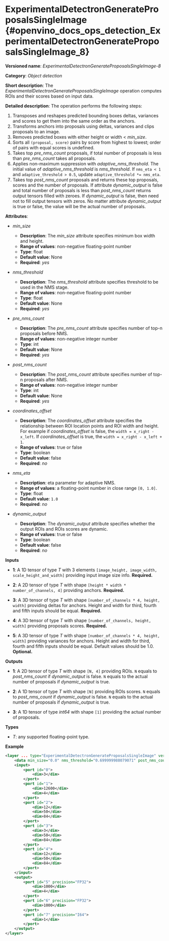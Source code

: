 # ExperimentalDetectronGenerateProposalsSingleImage {#openvino_docs_ops_detection_ExperimentalDetectronGenerateProposalsSingleImage_8}

**Versioned name**: *ExperimentalDetectronGenerateProposalsSingleImage-8*

**Category**: *Object detection*

**Short description**: The *ExperimentalDetectronGenerateProposalsSingleImage* operation computes ROIs and their scores
based on input data.

**Detailed description**: The operation performs the following steps:

1.  Transposes and reshapes predicted bounding boxes deltas, variances and scores to get them into the same order as the
anchors.
2.  Transforms anchors into proposals using deltas, variances and clips proposals to an image.
3.  Removes predicted boxes with either height or width < *min_size*.
4.  Sorts all `(proposal, score)` pairs by score from highest to lowest; order of pairs with equal scores is undefined.
5.  Takes top *pre_nms_count* proposals, if total number of proposals is less than *pre_nms_count* takes all proposals.
6.  Applies non-maximum suppression with *adaptive_nms_threshold*. The initial value of *adaptive_nms_threshold* is
*nms_threshold*. If `nms_eta < 1` and `adaptive_threshold > 0.5`, update `adaptive_threshold *= nms_eta`.
7.  Takes top *post_nms_count* proposals and returns these top proposals, scores and the number of proposals. If
attribute *dynamic_output* is false and total number of proposals is less than *post_nms_count* returns output tensors
filled with zeroes. If *dynamic_output* is false, then need not to fill output tensors with zeros. No matter attribute
*dynamic_output* is true or false, the value will be the actual number of proposals.

**Attributes**:

* *min_size*

    * **Description**: The *min_size* attribute specifies minimum box width and height.
    * **Range of values**: non-negative floating-point number
    * **Type**: float
    * **Default value**: None
    * **Required**: *yes*

* *nms_threshold*

    * **Description**: The *nms_threshold* attribute specifies threshold to be used in the NMS stage.
    * **Range of values**: non-negative floating-point number
    * **Type**: float
    * **Default value**: None
    * **Required**: *yes*

* *pre_nms_count*

    * **Description**: The *pre_nms_count* attribute specifies number of top-n proposals before NMS.
    * **Range of values**: non-negative integer number
    * **Type**: int
    * **Default value**: None
    * **Required**: *yes*

* *post_nms_count*

    * **Description**: The *post_nms_count* attribute specifies number of top-n proposals after NMS.
    * **Range of values**: non-negative integer number
    * **Type**: int
    * **Default value**: None
    * **Required**: *yes*

* *coordinates_offset*

    * **Description**: The *coordinates_offset* attribute specifies the relationship between ROI location points and ROI width and height. For example if *coordinates_offset* is false, the `width = x_right - x_left`. If *coordinates_offset* is true, the `width = x_right - x_left + 1`.
    * **Range of values**: true or false
    * **Type**: boolean
    * **Default value**: false
    * **Required**: *no*

* *nms_eta*

    * **Description**: eta parameter for adaptive NMS.
    * **Range of values**: a floating-point number in close range `[0, 1.0]`.
    * **Type**: float
    * **Default value**: `1.0`
    * **Required**: *no*

* *dynamic_output*

    * **Description**: The *dynamic_output* attribute specifies whether the output ROIs and ROIs scores are dynamic.
    * **Range of values**: true or false
    * **Type**: boolean
    * **Default value**: false
    * **Required**: *no*


**Inputs**

* **1**: A 1D tensor of type *T* with 3 elements `[image_height, image_width, scale_height_and_width]` providing input
image size info. **Required.**

* **2**: A 2D tensor of type *T* with shape `[height * width * number_of_channels, 4]` providing anchors. **Required.**

* **3**: A 3D tensor of type *T* with shape `[number_of_channels * 4, height, width]` providing deltas for anchors.
Height and width for third, fourth and fifth inputs should be equal. **Required.**

* **4**: A 3D tensor of type *T* with shape `[number_of_channels, height, width]` providing proposals scores.
**Required.**

* **5**: A 3D tensor of type *T* with shape `[number_of_channels * 4, height, width]` providing variances for anchors.
Height and width for third, fourth and fifth inputs should be equal. Default values should be 1.0. **Optional.**

**Outputs**

* **1**: A 2D tensor of type *T* with shape `[N, 4]` providing ROIs. `N` equals to *post_nms_count* if *dynamic_output*
is false. `N` equals to the actual number of proposals if *dynamic_output* is true.

* **2**: A 1D tensor of type *T* with shape `[N]` providing ROIs scores. `N` equals to *post_nms_count* if *dynamic_output*
is false. `N` equals to the actual number of proposals if *dynamic_output* is true.

* **3**: A 1D tensor of type *int64* with shape `[1]` providing the actual number of proposals.

**Types**

* *T*: any supported floating-point type.

**Example**

```xml
<layer ... type="ExperimentalDetectronGenerateProposalsSingleImage" version="opset8">
    <data min_size="0.0" nms_threshold="0.699999988079071" post_nms_count="1000" pre_nms_count="1000"/>
    <input>
        <port id="0">
            <dim>3</dim>
        </port>
        <port id="1">
            <dim>12600</dim>
            <dim>4</dim>
        </port>
        <port id="2">
            <dim>12</dim>
            <dim>50</dim>
            <dim>84</dim>
        </port>
        <port id="3">
            <dim>3</dim>
            <dim>50</dim>
            <dim>84</dim>
        </port>
        <port id="4">
            <dim>12</dim>
            <dim>50</dim>
            <dim>84</dim>
        </port>
    </input>
    <output>
        <port id="5" precision="FP32">
            <dim>1000</dim>
            <dim>4</dim>
        </port>
        <port id="6" precision="FP32">
            <dim>1000</dim>
        </port>
        <port id="7" precision="I64">
            <dim>1</dim>
        </port>
    </output>
</layer>
```

